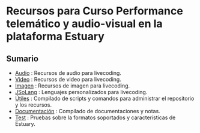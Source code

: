 # Recursos para Curso Performance telemático y audio-visual en la plataforma Estuary

## Sumario

+ [Audio](./audio/) : Recursos de audio para livecoding.
+ [Video](./video/) : Recursos de video para livecoding.
+ [Imagen](./imagen/) : Recursos de imagen para livecoding.
+ [JSoLang](./jsolang/) : Lenguajes personalizados para livecoding.
+ [Útiles](./utiles/) : Compilado de scripts y comandos para administrar el repositorio y los recursos.
+ [Documentación](./documentacion/) : Compilado de documentaciones y notas.
+ [Test](./test/) : Pruebas sobre la formatos soportados y características de Estuary.
